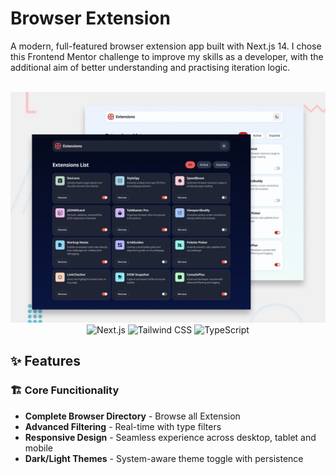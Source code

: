 # Browser Extension

A modern, full-featured browser extension app built with Next.js 14. I chose this Frontend Mentor challenge to improve my skills as a developer, with the additional aim of better understanding and practising iteration logic.

<div align="center">
<br />
<a href="https://browser-extension-ui-tawny.vercel.app/" target="_blank">
<img  width="1280" alt="Browser Extension" src="./preview.jpg"/>
</a>
 <br />
  <div>
    <img src="https://img.shields.io/badge/-Next.js-000000?style=for-the-badge&logo=next.js&logoColor=white" alt="Next.js" />
    <img src="https://img.shields.io/badge/-TailwindCSS-06B6D4?style=for-the-badge&logo=tailwindcss&logoColor=white" alt="Tailwind CSS" />
    <img src="https://img.shields.io/badge/-TypeScript-3178C6?style=for-the-badge&logo=typescript&logoColor=white" alt="TypeScript" />
  </div>
</div>

## ✨ Features

### 🏗️ Core Funcitionality

- **Complete Browser Directory** - Browse all Extension
- **Advanced Filtering** - Real-time with type filters
- **Responsive Design** - Seamless experience across desktop, tablet and mobile
- **Dark/Light Themes** - System-aware theme toggle with persistence
